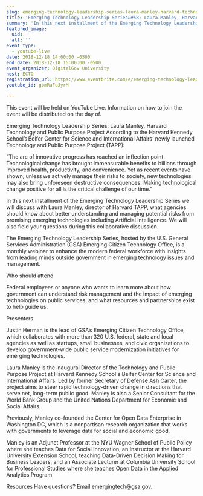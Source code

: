 ```yaml
---
slug: emerging-technology-leadership-series-laura-manley-harvard-technology-public-purpose-project
title: 'Emerging Technology Leadership Series&#58; Laura Manley, Harvard Technology and Public Purpose Project'
summary: 'In this next installment of the Emerging Technology Leadership Series we will discuss with Laura Manley, director of Harvard TAPP,  what agencies should know about better understanding and managing potential risks from promising emerging technologies including Artificial Intelligence&#46;'
featured_image: 
  uid: 
  alt: ''
event_type: 
  - youtube-live
date: 2018-12-18 14:00:00 -0500
end_date: 2018-12-18 15:00:00 -0500
event_organizer: DigitalGov University
host: ECTO
registration_url: https://www.eventbrite.com/e/emerging-technology-leadership-series-laura-manley-harvard-technology-and-public-purpose-project-registration-53698327142
youtube_id: gbmRaFuJyrM

---
```


This event will be held on YouTube Live. Information on how to join the event will be distributed on the day of.

Emerging Technology Leadership Series: Laura Manley, Harvard Technology and Public Purpose Project
According to the Harvard Kennedy School’s Belfer Center for Science and International Affairs’ newly launched Technology and Public Purpose Project (TAPP):

“The arc of innovative progress has reached an inflection point. Technological change has brought immeasurable benefits to billions through improved health, productivity, and convenience. Yet as recent events have shown, unless we actively manage their risks to society, new technologies may also bring unforeseen destructive consequences. Making technological change positive for all is the critical challenge of our time.” 

In this next installment of the Emerging Technology Leadership Series we will discuss with Laura Manley, director of Harvard TAPP,  what agencies should know about better understanding and managing potential risks from promising emerging technologies including Artificial Intelligence. We will also field your questions during this collaborative discussion. 

The Emerging Technology Leadership Series, hosted by the U.S. General Services Administration (GSA) Emerging Citizen Technology Office, is a monthly webinar to enhance the modern federal workforce with insights from leading minds outside government in emerging technology issues and management. 

Who should attend

Federal employees or anyone who wants to learn more about how government can understand risk management and the impact of emerging technologies on public services, and what resources and partnerships exist to help guide us.  

Presenters

Justin Herman is the lead of GSA’s Emerging Citizen Technology Office, which collaborates with more than 320 U.S. federal, state and local agencies as well as startups, small businesses, and civic organizations to develop government-wide public service modernization initiatives for emerging technologies.

Laura Manley is the inaugural Director of the Technology and Public Purpose Project at Harvard Kennedy School's Belfer Center for Science and International Affairs. Led by former Secretary of Defense Ash Carter, the project aims to steer rapid technology-driven change in directions that serve net, long-term public good. Manley is also a Senior Consultant for the World Bank Group and the United Nations Department for Economic and Social Affairs.

Previously, Manley co-founded the Center for Open Data Enterprise in Washington DC, which is a nonpartisan research organization that works with governments to leverage data for social and economic good.

Manley is an Adjunct Professor at the NYU Wagner School of Public Policy where she teaches Data for Social Innovation, an Instructor at the Harvard University Extension School, teaching Data-Driven Decision Making for Business Leaders, and an Associate Lecturer at Columbia University School for Professional Studies where she teaches Open Data in the Applied Analytics Program.

Resources
Have questions? Email emergingtech@gsa.gov.
